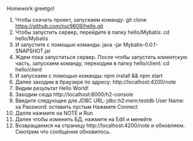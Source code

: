 Homework greetgo!
1. Чтобы скачать проект, запускаем команду:
	git clone https://github.com/nur9609/hello.git
2. Чтобы запустить сервер, перейдите в папку hello/Mybatis:
	cd hello/Mybatis
3. И запустите с помощью команды:
	java -jar Mybatis-0.0.1-SNAPSHOT.jar
3. Ждем пока запуститься сервер. После чтобы запустить клиентскую часть, 
запускаем команду, переходим в папку hello/client: 
	cd hello/client
4. И запускаем с помощью команды:
	npm install && npm start
4. Далее заходим в браузере по адресу:
	http://localhost:4200/note
5. Видим результат Hello World!
6. Заходим сюда http://localhost:8000/h2-console 
7. Введите следующее для 
	JDBC URL:  jdbc:h2:mem:testdb
	User Name: sa
	Password:  оставить пустым
	Нажмите Connect
9. Далле нажмите на NOTE и Run
10. Далее чтобы изменить БД, нажмите на Edit и меняйте 
11. Возвращаемся на страницу  http://localhost:4200/note и обновляем. 
	Смотрим что сообщение обновилось.
